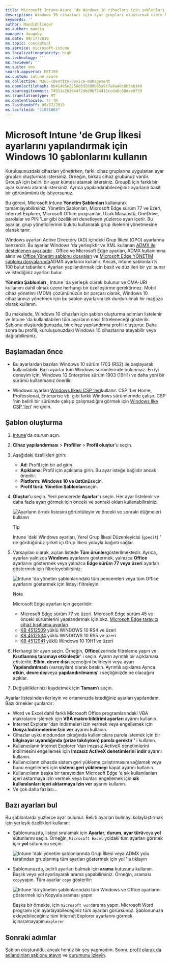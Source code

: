 ```yaml
---
title: Microsoft Intune-Azure 'da Windows 10 cihazları için şablonları kullanma | Microsoft Docs
description: Windows 10 cihazları için ayar grupları oluşturmak üzere Microsoft Intune içindeki Yönetim şablonlarını kullanın. Office programlarını, Microsoft Edge 'i, Internet Explorer 'daki güvenli özellikleri denetlemek, OneDrive 'a erişimi denetlemek, uzak masaüstü özelliklerini kullanmak, otomatik yürütmeye olanak tanımak, uzaktan yürütmeye izin vermek, güç yönetimi ayarlarını yapmak, HTTP yazdırmayı kullanmak için bir cihaz yapılandırma profilinde Bu ayarları kullanın. farklı Kullanıcı oturum açma seçenekleri kullanın ve olay günlüğü boyutunu denetleyin.
keywords: ''
author: MandiOhlinger
ms.author: mandia
manager: dougeby
ms.date: 09/17/2019
ms.topic: conceptual
ms.service: microsoft-intune
ms.localizationpriority: high
ms.technology: ''
ms.reviewer: ''
ms.suite: ems
search.appverid: MET150
ms.custom: intune-azure
ms.collection: M365-identity-device-management
ms.openlocfilehash: 8b41405e2256d6d2608b05a9c7e8a40cbb3ab349
ms.sourcegitcommit: 74911a263944f2dbd9b754415ccda6c68dae0759
ms.translationtype: MT
ms.contentlocale: tr-TR
ms.lasthandoff: 09/17/2019
ms.locfileid: "71071063"
---
```

# <a name="use-windows-10-templates-to-configure-group-policy-settings-in-microsoft-intune"></a>Microsoft Intune 'de Grup İlkesi ayarlarını yapılandırmak için Windows 10 şablonlarını kullanın

Kuruluşunuzdaki cihazları yönetirken, farklı cihaz gruplarına uygulanan ayar grupları oluşturmak istersiniz. Örneğin, birkaç cihaz grubunuz vardır. GroupA için belirli bir ayar kümesi atamak istersiniz. GroupB için farklı bir ayar kümesi atamak istersiniz. Ayrıca yapılandırabileceğiniz ayarların basit bir görünümünü de istiyorsunuz.

Bu görevi, Microsoft Intune **Yönetim Şablonları** kullanarak tamamlayabilirsiniz. Yönetim Şablonları, Microsoft Edge sürüm 77 ve üzeri, Internet Explorer, Microsoft Office programlar, Uzak Masaüstü, OneDrive, parolalar ve PIN 'Ler gibi özellikleri denetleyen yüzlerce ayarı içerir. Bu ayarlar, grup yöneticilerinin bulutu kullanarak grup ilkelerini yönetmesine olanak tanır.

Windows ayarları Active Directory (AD) içindeki Grup İlkesi (GPO) ayarlarına benzerdir. Bu ayarlar Windows 'da yerleşiktir ve XML kullanan [ADMX ile desteklenen ayarlardır](https://docs.microsoft.com/windows/client-management/mdm/understanding-admx-backed-policies) . Office ve Microsoft Edge ayarları, ADMX kullanımına alınır ve [Office Yönetim şablonu dosyaları](https://www.microsoft.com/download/details.aspx?id=49030) ve [Microsoft Edge YÖNETIM şablonu dosyalarında](https://www.microsoftedgeinsider.com/enterprise)ADMX ayarlarını kullanır. Ancak, Intune şablonları% 100 bulut tabanlıdır. Ayarları yapılandırmak için basit ve düz ileri bir yol sunar ve istediğiniz ayarları bulur.

**Yönetim Şablonları** , Intune 'da yerleşik olarak bulunur ve OMA-URI kullanımı dahil olmak üzere herhangi bir özelleştirme gerektirmez. Mobil cihaz yönetimi (MDM) çözümünüzün bir parçası olarak, Windows 10 cihazlarınızı yönetmek için bu şablon ayarlarını tek durdurulmalı bir mağaza olarak kullanın.

Bu makalede, Windows 10 cihazları için şablon oluşturma adımları listelenir ve Intune 'da kullanılabilen tüm ayarların nasıl filtreleneceği gösterilir. Şablonu oluşturduğunuzda, bir cihaz yapılandırma profili oluşturur. Daha sonra bu profili, kuruluşunuzdaki Windows 10 cihazlarına atayabilir veya dağıtabilirsiniz.

## <a name="before-you-begin"></a>Başlamadan önce

- Bu ayarlardan bazıları Windows 10 sürüm 1703 (RS2) ile başlayarak kullanılabilir. Bazı ayarlar tüm Windows sürümlerinde bulunmaz. En iyi deneyim için, Windows 10 Enterprise sürüm 1903 (19H1) ve daha yeni bir sürümü kullanmanız önerilir.

- Windows ayarları [Windows Ilkesi CSP 'leri](https://docs.microsoft.com/windows/client-management/mdm/policy-configuration-service-provider#admx-backed-policies)kullanır. CSP 'Ler Home, Professional, Enterprise vb. gibi farklı Windows sürümlerinde çalışır. CSP 'nin belirli bir sürümde çalışıp çalışmadığını görmek için [Windows Ilke CSP 'leri](https://docs.microsoft.com/windows/client-management/mdm/policy-configuration-service-provider#admx-backed-policies)' ne gidin.

## <a name="create-a-template"></a>Şablon oluşturma

1. [Intune](https://go.microsoft.com/fwlink/?linkid=2090973)'da oturum açın.
2. **Cihaz yapılandırması** > **Profiller** > **Profil oluştur**'u seçin.
3. Aşağıdaki özellikleri girin:

    - **Ad**: Profil için bir ad girin.
    - **Açıklama**: Profil için açıklama girin. Bu ayar isteğe bağlıdır ancak önerilir.
    - **Platform**: **Windows 10 ve üstünü**seçin.
    - **Profil türü**: **Yönetim Şablonları**seçin.

4. **Oluştur**’u seçin. Yeni pencerede **Ayarlar**' ı seçin. Her ayar listelenir ve daha fazla ayarı görmek için önceki ve sonraki okları kullanabilirsiniz:

    ![Ayarların örnek listesini görüntüleyin ve önceki ve sonraki düğmeleri kullanın](./media/administrative-templates-windows/administrative-templates-sample-settings-list.png)

    > [!TIP]
    > Intune 'daki Windows ayarları, Yerel Grup İlkesi Düzenleyicisi (`gpedit`) ' de gördüğünüz şirket içi Grup İlkesi yoluyla bağıntı sağlar.

5. Varsayılan olarak, açılan listede **Tüm ürünler**gösterilmektedir. Ayrıca, ayarları yalnızca **Windows** ayarlarını göstermek, yalnızca **Office** ayarlarını göstermek veya yalnızca **Edge sürüm 77 veya üzeri** ayarları göstermek için filtreleyebilirsiniz:

    ![Intune 'da yönetim şablonlarındaki tüm pencereleri veya tüm Office ayarlarını göstermek için listeyi filtreleyin](./media/administrative-templates-windows/administrative-templates-choose-windows-office-all-products.png)

    > [!NOTE]
    > Microsoft Edge ayarları için geçerlidir:
    >
    > - Microsoft Edge sürüm 77 ve üzeri. Microsoft Edge sürüm 45 ve önceki sürümlerini yapılandırmak için bkz. [Microsoft Edge tarayıcı cihaz kısıtlama ayarları](device-restrictions-windows-10.md#microsoft-edge-browser).
    > - [KB 4512509](https://support.microsoft.com/kb/4512509) yüklü WINDOWS 10 RS4 ve üzeri
    > - [KB 4512534](https://support.microsoft.com/kb/4512534) yüklü WINDOWS 10 RS5 ve üzeri
    > - [KB 4512941](https://support.microsoft.com/kb/4512941) yüklü Windows 10 19H1 ve üzeri

6. Herhangi bir ayarı seçin. Örneğin, **Office**üzerinde filtreleme yapın ve **Kısıtlanmış taramayı etkinleştir**' i seçin. Ayarın ayrıntılı bir açıklaması gösterilir. **Etkin**, **devre dışı**seçeneğini belirleyin veya ayarı **Yapılandırılmadı** (varsayılan) olarak bırakın. Ayrıntılı açıklama Ayrıca **etkin**, **devre dışı**veya **yapılandırılmamış**' ı seçtiğinizde ne olacağını açıklar.
7. Değişikliklerinizi kaydetmek için **Tamam**’ı seçin.

Ayarlar listesinden ilerleyin ve ortamınızda istediğiniz ayarları yapılandırın. Bazı örnekler şunlardır:

- Word ve Excel dahil farklı Microsoft Office programlarındaki VBA makrolarını işlemek için **VBA makro bildirimi ayarları** ayarını kullanın.
- Internet Explorer 'dan İndirmeleri izin vermek veya engellemek için **Dosya Indirmelerine Izin ver** ayarını kullanın.
- Cihazlar uyku modundan çıktığında kullanıcılara parola istemek için bir **bilgisayar uyandığında (prize takılıyken) parola gerektir '** i kullanın.
- Kullanıcıların Internet Explorer 'dan imzasız ActiveX denetimlerini indirmesini engellemek için **Imzasız ActiveX denetimlerini indir** ayarını kullanın.
- Kullanıcıların cihazda sistem geri yükleme çalıştırmasını sağlamak veya bunu engellemek için **sistemi geri yüklemeyi** kapat ayarını kullanın.
- Kullanıcıların başka bir tarayıcıdan Microsoft Edge 'e sık kullanılanları içeri aktarmaya izin vermek veya bunları engellemek için **sık kullanılanları içeri aktarmaya Izin ver** ayarını kullanın.
- Ve çok daha fazlası...

## <a name="find-some-settings"></a>Bazı ayarları bul

Bu şablonlarda yüzlerce ayar bulunur. Belirli ayarları bulmayı kolaylaştırmak için yerleşik özellikleri kullanın:

- Şablonunuzda, listeyi sıralamak için **Ayarlar**, **durum**, **ayar türü**veya **yol** sütunlarını seçin. Örneğin, `Microsoft Excel` yoldaki tüm ayarları görmek için **yol** sütununu seçin:

  ![Intune 'daki yönetim şablonlarında Grup İlkesi veya ADMX yolu tarafından gruplanmış tüm ayarları göstermek için yol ' a tıklayın](./media/administrative-templates-windows/path-filter-shows-excel-options.png)

- Şablonunuzda, belirli ayarları bulmak için **arama** kutusunu kullanın. Başlık veya yol ayarlayarak arama yapabilirsiniz. Örneğin, araması `copy`yapın. Tüm ayarlar `copy` gösterilir:

  ![Intune 'da yönetim şablonlarındaki tüm Windows ve Office ayarlarını göstermek için Kopyala araması yapın](./media/administrative-templates-windows/search-copy-settings.png) 

  Başka bir örnekte, için `microsoft word`arama yapın. Microsoft Word programı için ayarlayabileceğiniz tüm ayarları görürsünüz. Şablonunuza ekleyebileceğiniz tüm Internet Explorer ayarlarını görmek içinaramayapın.`explorer`

## <a name="next-steps"></a>Sonraki adımlar

Şablon oluşturuldu, ancak henüz bir şey yapmadım. Sonra, [profil olarak da adlandırılan şablonu atayın](device-profile-assign.md) ve [durumunu izleyin](device-profile-monitor.md).
